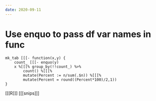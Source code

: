 ```yaml
---
date: 2020-09-11
---
```


# Use enquo to pass df var names in func

	mk_tab [[[- function(x,y) {
  		count_ [[[- enquo(y)
  		x %[[[% group_by(!!count_) %>% 
    		count() %[[[% 
    		mutate(Percent := n/sum(.$n)) %[[[% 
    		mutate(Percent = round((Percent*100)/2,1))
	}

[[[R]]]
[[[snips]]]
